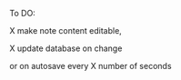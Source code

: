 To DO:

X make note content editable,

X update database on change

or on autosave every X number of seconds
